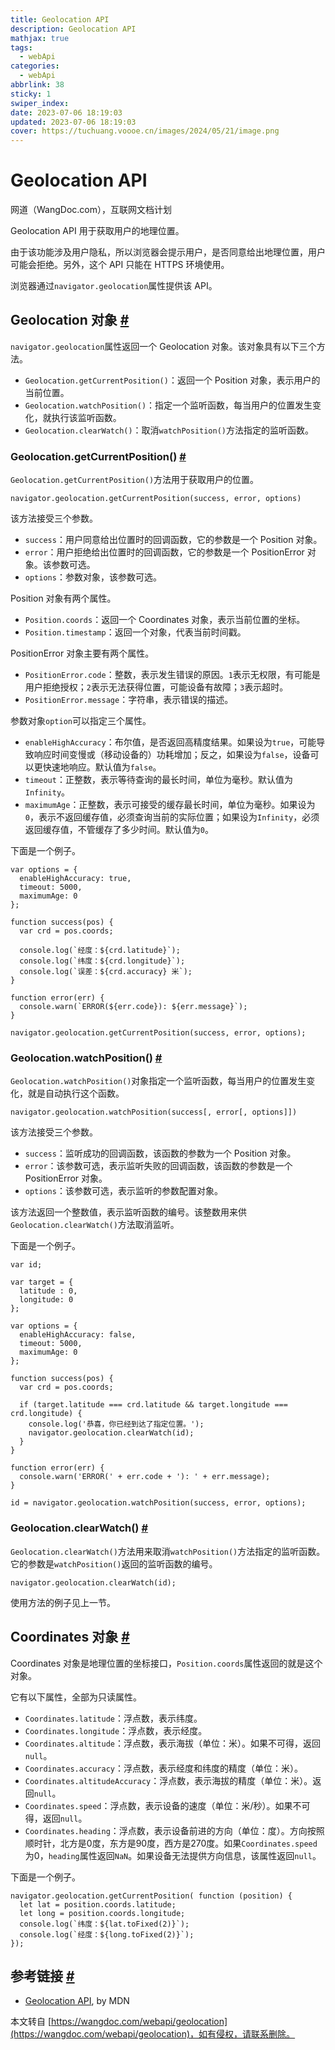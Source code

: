```yaml
---
title: Geolocation API
description: Geolocation API
mathjax: true
tags:
  - webApi
categories:
  - webApi
abbrlink: 38
sticky: 1
swiper_index: 
date: 2023-07-06 18:19:03
updated: 2023-07-06 18:19:03
cover: https://tuchuang.voooe.cn/images/2024/05/21/image.png
---
```


Geolocation API
===============

网道（WangDoc.com），互联网文档计划

Geolocation API 用于获取用户的地理位置。

由于该功能涉及用户隐私，所以浏览器会提示用户，是否同意给出地理位置，用户可能会拒绝。另外，这个 API 只能在 HTTPS 环境使用。

浏览器通过`navigator.geolocation`属性提供该 API。

Geolocation 对象 [#](about:blank#geolocation-%E5%AF%B9%E8%B1%A1)
--------------------------------------------------------------

`navigator.geolocation`属性返回一个 Geolocation 对象。该对象具有以下三个方法。

*   `Geolocation.getCurrentPosition()`：返回一个 Position 对象，表示用户的当前位置。
*   `Geolocation.watchPosition()`：指定一个监听函数，每当用户的位置发生变化，就执行该监听函数。
*   `Geolocation.clearWatch()`：取消`watchPosition()`方法指定的监听函数。

### Geolocation.getCurrentPosition() [#](about:blank#geolocationgetcurrentposition)

`Geolocation.getCurrentPosition()`方法用于获取用户的位置。

```
navigator.geolocation.getCurrentPosition(success, error, options)

```

该方法接受三个参数。

*   `success`：用户同意给出位置时的回调函数，它的参数是一个 Position 对象。
*   `error`：用户拒绝给出位置时的回调函数，它的参数是一个 PositionError 对象。该参数可选。
*   `options`：参数对象，该参数可选。

Position 对象有两个属性。

*   `Position.coords`：返回一个 Coordinates 对象，表示当前位置的坐标。
*   `Position.timestamp`：返回一个对象，代表当前时间戳。

PositionError 对象主要有两个属性。

*   `PositionError.code`：整数，表示发生错误的原因。`1`表示无权限，有可能是用户拒绝授权；`2`表示无法获得位置，可能设备有故障；`3`表示超时。
*   `PositionError.message`：字符串，表示错误的描述。

参数对象`option`可以指定三个属性。

*   `enableHighAccuracy`：布尔值，是否返回高精度结果。如果设为`true`，可能导致响应时间变慢或（移动设备的）功耗增加；反之，如果设为`false`，设备可以更快速地响应。默认值为`false`。
*   `timeout`：正整数，表示等待查询的最长时间，单位为毫秒。默认值为`Infinity`。
*   `maximumAge`：正整数，表示可接受的缓存最长时间，单位为毫秒。如果设为`0`，表示不返回缓存值，必须查询当前的实际位置；如果设为`Infinity`，必须返回缓存值，不管缓存了多少时间。默认值为`0`。

下面是一个例子。

```
var options = {
  enableHighAccuracy: true,
  timeout: 5000,
  maximumAge: 0
};

function success(pos) {
  var crd = pos.coords;

  console.log(`经度：${crd.latitude}`);
  console.log(`纬度：${crd.longitude}`);
  console.log(`误差：${crd.accuracy} 米`);
}

function error(err) {
  console.warn(`ERROR(${err.code}): ${err.message}`);
}

navigator.geolocation.getCurrentPosition(success, error, options);

```

### Geolocation.watchPosition() [#](about:blank#geolocationwatchposition)

`Geolocation.watchPosition()`对象指定一个监听函数，每当用户的位置发生变化，就是自动执行这个函数。

```
navigator.geolocation.watchPosition(success[, error[, options]])

```

该方法接受三个参数。

*   `success`：监听成功的回调函数，该函数的参数为一个 Position 对象。
*   `error`：该参数可选，表示监听失败的回调函数，该函数的参数是一个 PositionError 对象。
*   `options`：该参数可选，表示监听的参数配置对象。

该方法返回一个整数值，表示监听函数的编号。该整数用来供`Geolocation.clearWatch()`方法取消监听。

下面是一个例子。

```
var id;

var target = {
  latitude : 0,
  longitude: 0
};

var options = {
  enableHighAccuracy: false,
  timeout: 5000,
  maximumAge: 0
};

function success(pos) {
  var crd = pos.coords;

  if (target.latitude === crd.latitude && target.longitude === crd.longitude) {
    console.log('恭喜，你已经到达了指定位置。');
    navigator.geolocation.clearWatch(id);
  }
}

function error(err) {
  console.warn('ERROR(' + err.code + '): ' + err.message);
}

id = navigator.geolocation.watchPosition(success, error, options);

```

### Geolocation.clearWatch() [#](about:blank#geolocationclearwatch)

`Geolocation.clearWatch()`方法用来取消`watchPosition()`方法指定的监听函数。它的参数是`watchPosition()`返回的监听函数的编号。

```
navigator.geolocation.clearWatch(id);

```

使用方法的例子见上一节。

Coordinates 对象 [#](about:blank#coordinates-%E5%AF%B9%E8%B1%A1)
--------------------------------------------------------------

Coordinates 对象是地理位置的坐标接口，`Position.coords`属性返回的就是这个对象。

它有以下属性，全部为只读属性。

*   `Coordinates.latitude`：浮点数，表示纬度。
*   `Coordinates.longitude`：浮点数，表示经度。
*   `Coordinates.altitude`：浮点数，表示海拔（单位：米）。如果不可得，返回`null`。
*   `Coordinates.accuracy`：浮点数，表示经度和纬度的精度（单位：米）。
*   `Coordinates.altitudeAccuracy`：浮点数，表示海拔的精度（单位：米）。返回`null`。
*   `Coordinates.speed`：浮点数，表示设备的速度（单位：米/秒）。如果不可得，返回`null`。
*   `Coordinates.heading`：浮点数，表示设备前进的方向（单位：度）。方向按照顺时针，北方是0度，东方是90度，西方是270度。如果`Coordinates.speed`为0，`heading`属性返回`NaN`。如果设备无法提供方向信息，该属性返回`null`。

下面是一个例子。

```
navigator.geolocation.getCurrentPosition( function (position) {
  let lat = position.coords.latitude;
  let long = position.coords.longitude;
  console.log(`纬度：${lat.toFixed(2)}`);
  console.log(`经度：${long.toFixed(2)}`);
});

```

参考链接 [#](about:blank#%E5%8F%82%E8%80%83%E9%93%BE%E6%8E%A5)
----------------------------------------------------------

*   [Geolocation API](https://developer.mozilla.org/en-US/docs/Web/API/Geolocation_API), by MDN

  

本文转自 [https://wangdoc.com/webapi/geolocation](https://wangdoc.com/webapi/geolocation)，如有侵权，请联系删除。